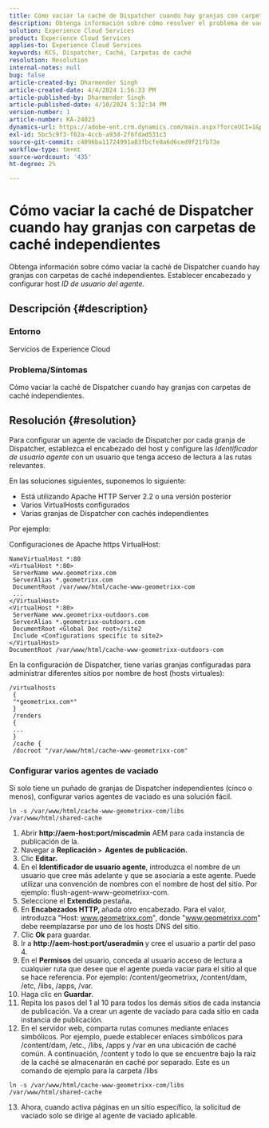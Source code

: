 ```yaml
---
title: Cómo vaciar la caché de Dispatcher cuando hay granjas con carpetas de caché independientes
description: Obtenga información sobre cómo resolver el problema de vaciado de la caché de Dispatcher cuando hay granjas con carpetas de caché independientes.
solution: Experience Cloud Services
product: Experience Cloud Services
applies-to: Experience Cloud Services
keywords: KCS, Dispatcher, Caché, Carpetas de caché
resolution: Resolution
internal-notes: null
bug: false
article-created-by: Dharmender Singh
article-created-date: 4/4/2024 1:56:33 PM
article-published-by: Dharmender Singh
article-published-date: 4/10/2024 5:32:34 PM
version-number: 1
article-number: KA-24023
dynamics-url: https://adobe-ent.crm.dynamics.com/main.aspx?forceUCI=1&pagetype=entityrecord&etn=knowledgearticle&id=9c67221f-8bf2-ee11-904b-6045bd034c54
exl-id: 5bc5c9f3-f82a-4ccb-a93d-2f6fdad531c3
source-git-commit: c4096ba11724991a83fbcfe0a6d6ced9f21fb73e
workflow-type: tm+mt
source-wordcount: '435'
ht-degree: 2%

---
```


# Cómo vaciar la caché de Dispatcher cuando hay granjas con carpetas de caché independientes


Obtenga información sobre cómo vaciar la caché de Dispatcher cuando hay granjas con carpetas de caché independientes. Establecer encabezado y configurar host *ID de usuario del agente.*

## Descripción {#description}


### Entorno

Servicios de Experience Cloud

### Problema/Síntomas

Cómo vaciar la caché de Dispatcher cuando hay granjas con carpetas de caché independientes.


## Resolución {#resolution}


Para configurar un agente de vaciado de Dispatcher por cada granja de Dispatcher, establezca el encabezado del host y configure las *Identificador de usuario agente* con un usuario que tenga acceso de lectura a las rutas relevantes.

En las soluciones siguientes, suponemos lo siguiente:

- Está utilizando Apache HTTP Server 2.2 o una versión posterior
- Varios VirtualHosts configurados
- Varias granjas de Dispatcher con cachés independientes


Por ejemplo:

Configuraciones de Apache https VirtualHost:


```
NameVirtualHost *:80
<VirtualHost *:80>
 ServerName www.geometrixx.com
 ServerAlias *.geometrixx.com
 DocumentRoot /var/www/html/cache-www-geometrixx-com
 ...
</VirtualHost>
<VirtualHost *:80>
 ServerName www.geometrixx-outdoors.com
 ServerAlias *.geometrixx-outdoors.com
 DocumentRoot <Global Doc root>/site2
 Include <Configurations specific to site2>
</VirtualHost>
DocumentRoot /var/www/html/cache-www-geometrixx-outdoors-com
```


En la configuración de Dispatcher, tiene varias granjas configuradas para administrar diferentes sitios por nombre de host (hosts virtuales):


```
/virtualhosts
 {
 "*geometrixx.com*"
 }
 /renders
 {
 ...
 }
 /cache {
 /docroot "/var/www/html/cache-www-geometrixx-com"
```


### Configurar varios agentes de vaciado

Si solo tiene un puñado de granjas de Dispatcher independientes (cinco o menos), configurar varios agentes de vaciado es una solución fácil.


```
ln -s /var/www/html/cache-www-geometrixx-com/libs /var/www/html/shared-cache
```


1. Abrir <b>http://aem-host:port/miscadmin</b> AEM para cada instancia de publicación de la.
2. Navegar a <b>Replicación `>`  Agentes de publicación.</b>
3. Clic <b>Editar.</b>
4. En el <b>Identificador de usuario agente</b>, introduzca el nombre de un usuario que cree más adelante y que se asociaría a este agente. Puede utilizar una convención de nombres con el nombre de host del sitio. Por ejemplo: flush-agent-www-geometrixx-com.
5. Seleccione el <b>Extendido </b>pestaña<b>.</b>
6. En <b>Encabezados HTTP, </b>añada otro encabezado. Para el valor, introduzca &quot;Host: www.geometrixx.com&quot;, donde &quot;www.geometrixx.com&quot; debe reemplazarse por uno de los hosts DNS del sitio.
7. Clic <b>Ok</b> para guardar.
8. Ir a <b>http://aem-host:port/useradmin </b>y cree el usuario a partir del paso 4.
9. En el <b>Permisos </b>del usuario, conceda al usuario acceso de lectura a cualquier ruta que desee que el agente pueda vaciar para el sitio al que se hace referencia. Por ejemplo: /content/geometrixx, /content/dam, /etc, /libs, /apps, /var.
10. Haga clic en <b>Guardar</b>.
11. Repita los pasos del 1 al 10 para todos los demás sitios de cada instancia de publicación. Va a crear un agente de vaciado para cada sitio en cada instancia de publicación.
12. En el servidor web, comparta rutas comunes mediante enlaces simbólicos. Por ejemplo, puede establecer enlaces simbólicos para /content/dam, /etc., /libs, /apps y /var en una ubicación de caché común. A continuación, /content y todo lo que se encuentre bajo la raíz de la caché se almacenarán en caché por separado. Este es un comando de ejemplo para la carpeta /libs




   ```
   ln -s /var/www/html/cache-www-geometrixx-com/libs /var/www/html/shared-cache
   ```




13. Ahora, cuando activa páginas en un sitio específico, la solicitud de vaciado solo se dirige al agente de vaciado aplicable.

